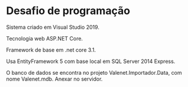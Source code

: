 # Desafio de programação
Sistema criado em Visual Studio 2019.

Tecnologia web ASP.NET Core.

Framework de base em .net core 3.1.

Usa EntityFramework 5 com base local em SQL Server 2014 Express. 

O banco de dados se encontra no projeto Valenet.Importador.Data, com nome Valenet.mdb. Anexar no servidor.

